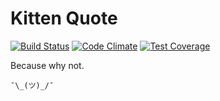 # Kitten Quote
[![Build Status](https://travis-ci.org/guivinicius/kittenquotes.svg)](https://travis-ci.org/guivinicius/kittenquotes)
[![Code Climate](https://codeclimate.com/github/guivinicius/kittenquotes/badges/gpa.svg)](https://codeclimate.com/github/guivinicius/kittenquotes)
[![Test Coverage](https://codeclimate.com/github/guivinicius/kittenquotes/badges/coverage.svg)](https://codeclimate.com/github/guivinicius/kittenquotes/coverage)

Because why not.

`¯\_(ツ)_/¯`
